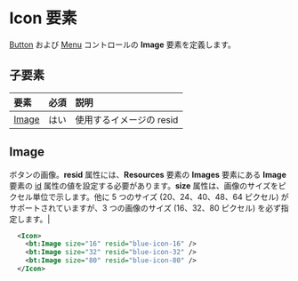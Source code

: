 # <a name="icon-element"></a>Icon 要素
[Button](./button.md) および [Menu](./menu-control.md) コントロールの **Image** 要素を定義します。

## <a name="child-elements"></a>子要素
|  要素 |  必須  |  説明  |
|:-----|:-----|:-----|
|  [Image](#image)        | はい |   使用するイメージの resid         |

## <a name="image"></a>Image
ボタンの画像。**resid** 属性には、**Resources** 要素の **Images** 要素にある **Image** 要素の [id](./resources.md) 属性の値を設定する必要があります。**size** 属性は、画像のサイズをピクセル単位で示します。他に 5 つのサイズ (20、24、40、48、64 ピクセル) がサポートされていますが、3 つの画像のサイズ (16、32、80 ピクセル) を必ず指定します。|


```xml
  <Icon>
    <bt:Image size="16" resid="blue-icon-16" />
    <bt:Image size="32" resid="blue-icon-32" />
    <bt:Image size="80" resid="blue-icon-80" />
  </Icon>
```  